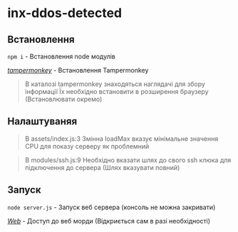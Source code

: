 # inx-ddos-detected
## Встановлення 
`npm i` - Встановлення node модулів

*[tampermonkey](https://chrome.google.com/webstore/detail/tampermonkey/dhdgffkkebhmkfjojejmpbldmpobfkfo?hl=uk)* - Встановлення Tampermonkey 
> В каталозі tampermonkey знаходяться наглядачі для збору інформації
> Їх необхідно встановити в розширення браузеру (Встановлювати окремо)

## Налаштуваняя 
> В assets/index.js:3 Змінна loadMax вказує мінімальне значення CPU для показу серверу як проблемний

> В modules/ssh.js:9 Необхідно вказати шлях до свого ssh клюка для підключення до сервера (Шлях вказувати повний)

## Запуск
`node server.js` - Запуск веб сервера (консоль не можна закривати)

*[Web](http://localhost:1325)* - Доступ до веб морди (Відкриється сам в разі необхідності)